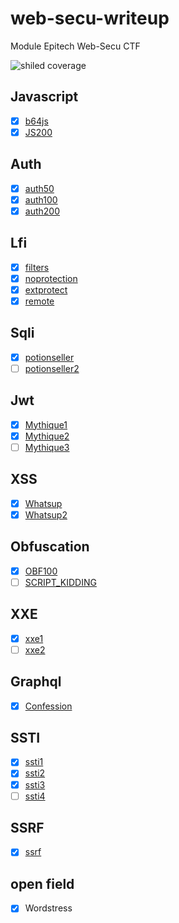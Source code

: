 # web-secu-writeup
Module Epitech Web-Secu CTF

![shiled coverage](https://img.shields.io/badge/Challenges-70%25-green "coverage") 

## Javascript
- [x] [b64js](https://github.com/georgeslegentil/web-secu-writeup/tree/main/js/b64js)
- [X] [JS200](https://github.com/georgeslegentil/web-secu-writeup/tree/main/js/JS200)

## Auth
- [X] [auth50](https://github.com/georgeslegentil/web-secu-writeup/tree/main/auth/auth50)
- [X] [auth100](https://github.com/georgeslegentil/web-secu-writeup/tree/main/auth/auth100)
- [X] [auth200](https://github.com/georgeslegentil/web-secu-writeup/tree/main/auth/auth200)

## Lfi
- [X] [filters](https://github.com/georgeslegentil/web-secu-writeup/tree/main/lfi/filters)
- [X] [noprotection](https://github.com/georgeslegentil/web-secu-writeup/tree/main/lfi/noprotection)
- [X] [extprotect](https://github.com/georgeslegentil/web-secu-writeup/tree/main/lfi/extprotect)
- [X] [remote](https://github.com/georgeslegentil/web-secu-writeup/tree/main/lfi/remote)

## Sqli
- [x] [potionseller](https://github.com/georgeslegentil/web-secu-writeup/tree/main/sqli/potionseller)
- [ ] [potionseller2](https://github.com/georgeslegentil/web-secu-writeup/tree/main/sqli/potionseller2)

## Jwt
- [X] [Mythique1](https://github.com/georgeslegentil/web-secu-writeup/tree/main/jwt/mythique1)
- [X] [Mythique2](https://github.com/georgeslegentil/web-secu-writeup/tree/main/jwt/mythique2)
- [ ] [Mythique3](https://github.com/georgeslegentil/web-secu-writeup/tree/main/jwt/mythique3)

## XSS
- [x] [Whatsup](https://github.com/georgeslegentil/web-secu-writeup/tree/main/xss/whatsup)
- [x] [Whatsup2](https://github.com/georgeslegentil/web-secu-writeup/tree/main/xss/whatsup2)

## Obfuscation
- [x] [OBF100](https://github.com/georgeslegentil/web-secu-writeup/tree/main/obfuscation/OBF100)
- [ ] [SCRIPT_KIDDING](https://github.com/georgeslegentil/web-secu-writeup/tree/main/obfuscation/SCRIPT_KIDDING)

## XXE
- [x] [xxe1](https://github.com/georgeslegentil/web-secu-writeup/tree/main/xxe/xxe1)
- [ ] [xxe2](https://github.com/georgeslegentil/web-secu-writeup/tree/main/xxe/xxe2)

## Graphql
- [x] [Confession](https://github.com/georgeslegentil/web-secu-writeup/tree/main/graphql/confessions)

## SSTI
- [x] [ssti1](https://github.com/georgeslegentil/web-secu-writeup/tree/main/ssti/ssti1)
- [x] [ssti2](https://github.com/georgeslegentil/web-secu-writeup/tree/main/ssti/ssti2)
- [x] [ssti3](https://github.com/georgeslegentil/web-secu-writeup/tree/main/ssti/ssti3)
- [ ] [ssti4](https://github.com/georgeslegentil/web-secu-writeup/tree/main/ssti/ssti4)

## SSRF
- [x] [ssrf](https://github.com/georgeslegentil/web-secu-writeup/tree/main/ssrf)

## open field
- [x] Wordstress
